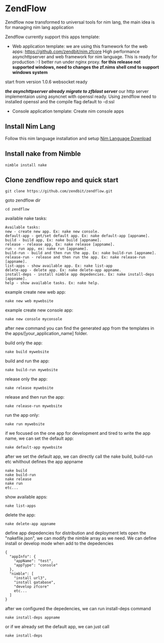 # ZendFlow
Zendflow now transformed to universal tools for nim lang, the main idea is for managing nim lang application

Zendflow currently support this apps template:
- Web application template:
we are using this framework for the web apps: https://github.com/zendbit/nim.zfcore
High performance asynchttpserver and web framework for nim language. This is ready for production :-) better run under nginx proxy. **for this release not supported windows, need to changes the zf.nims shell cmd to support windows system**

start from version 1.0.6 websocket ready

***the asynchttpserver already migrate to zfblast server*** our http server implementaion using asyncnet with openssl ready. Using zendflow need to installed openssl and the compile flag default to -d:ssl

- Console application template:
Create nim console apps

## Install Nim Lang

Follow this nim language installation and setup [Nim Language Download](https://nim-lang.org/install.html)

## Install nake from Nimble
```
nimble install nake
```

## Clone zendflow repo and quick start
```
git clone https://github.com/zendbit/zendflow.git
```

goto zendflow dir
```
cd zendflow
```

available nake tasks:
```
Available tasks:
new - create new app. Ex: nake new console.
default-app - get/set default app. Ex: nake default-app [appname].
build - build app, Ex: nake build [appname].
release - release app, Ex: nake release [appname].
run - run app, ex: nake run [appname].
build-run - build and then run the app. Ex: nake build-run [appname].
release-run - release and then run the app. Ex: nake release-run [appname].
list-apps - show available app. Ex: nake list-app
delete-app - delete app. Ex: nake delete-app appname.
install-deps - install nimble app depedencies. Ex: nake install-deps [appname].
help - show available tasks. Ex: nake help.
```

example create new web app:
```
nake new web mywebsite
```

example create new console app:
```
nake new console myconsole
```

after new command you can find the generated app from the templates in the apps/[your_application_name] folder.

build only the app:
```
nake build mywebsite
```

build and run the app:
```
nake build-run mywebsite
```

release only the app:
```
nake release mywebsite
```

release and then run the app:
```
nake release-run mywebsite
```

run the app only:
```
nake run mywebsite
```

if we focused on the one app for development and tired to write the app name, we can set the default app:
```
nake default-app mywebsite
```

after we set the default app, we can directly call the nake build, build-run etc whithout defines the app appname
```
nake build
nake build-run
nake release
nake run
etc...
```

show available apps:
```
nake list-apps
```

delete the app:
```
nake delete-app appname
```

define app depedencies for distribution and deployment
lets open the "nakefile.json", we can modify the nimble array as we need. We can define install or develop mode when add to the depedencies
```
{
  "appInfo": {
    "appName": "test",
    "appType": "console"
  },
  "nimble": [
    "install url3",
    "install gatabase",
    "develop zfcore"
    etc...
  ]
}
```

after we configured the depedencies, we can run install-deps command
```
nake install-deps appname
```

or if we already set the default app, we can just call
```
nake install-deps
```

